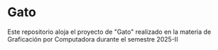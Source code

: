 # Gato
Este repositorio aloja el proyecto de "Gato" realizado en la materia de Graficación por Computadora durante el semestre 2025-II

